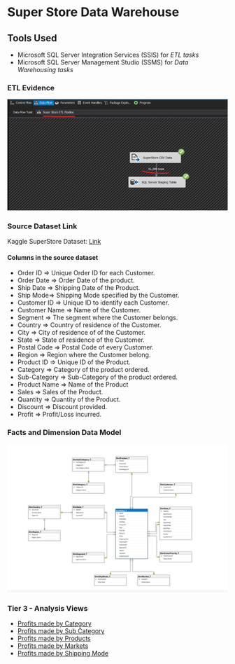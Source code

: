 # Super Store Data Warehouse

## Tools Used
- Microsoft SQL Server Integration Services (SSIS) for *ETL tasks*
- Microsoft SQL Server Management Studio (SSMS) for *Data Warehousing tasks*

### ETL Evidence
<img src="https://github.com/drdataSpp/data_projects/blob/master/SQL/SuperStoreDB/Screenshots/01_ETL_Success.png" alt="ETL" title="ETL">

### Source Dataset Link
Kaggle SuperStore Dataset: [Link](https://www.kaggle.com/datasets/vivek468/superstore-dataset-final)

#### Columns in the source dataset
- Order ID => Unique Order ID for each Customer.
- Order Date => Order Date of the product.
- Ship Date => Shipping Date of the Product.
- Ship Mode=> Shipping Mode specified by the Customer.
- Customer ID => Unique ID to identify each Customer.
- Customer Name => Name of the Customer.
- Segment => The segment where the Customer belongs.
- Country => Country of residence of the Customer.
- City => City of residence of of the Customer.
- State => State of residence of the Customer.
- Postal Code => Postal Code of every Customer.
- Region => Region where the Customer belong.
- Product ID => Unique ID of the Product.
- Category => Category of the product ordered.
- Sub-Category => Sub-Category of the product ordered.
- Product Name => Name of the Product
- Sales => Sales of the Product.
- Quantity => Quantity of the Product.
- Discount => Discount provided.
- Profit => Profit/Loss incurred.

### Facts and Dimension Data Model
<img src="https://github.com/drdataSpp/data_projects/blob/master/SQL/SuperStoreDB/Screenshots/SuperStore_DataModel.png" alt="Data Model" title="Data Model">

### Tier 3 - Analysis Views
- [Profits made by Category](https://github.com/drdataSpp/data_projects/blob/master/SQL/SuperStoreDB/Analysis%20View/Profits_Made_By_Category.sql)
- [Profits made by Sub Category](https://github.com/drdataSpp/data_projects/blob/master/SQL/SuperStoreDB/Analysis%20View/Profits_Made_By_SubCategory.sql)
- [Profits made by Products](https://github.com/drdataSpp/data_projects/blob/master/SQL/SuperStoreDB/Analysis%20View/Profits_Made_By_Products.sql)
- [Profits made by Markets](https://github.com/drdataSpp/data_projects/blob/master/SQL/SuperStoreDB/Analysis%20View/Profits_Made_By_Markets.sql)
- [Profits made by Shipping Mode](https://github.com/drdataSpp/data_projects/blob/master/SQL/SuperStoreDB/Analysis%20View/Profits_Made_By_ShipMode.sql)
